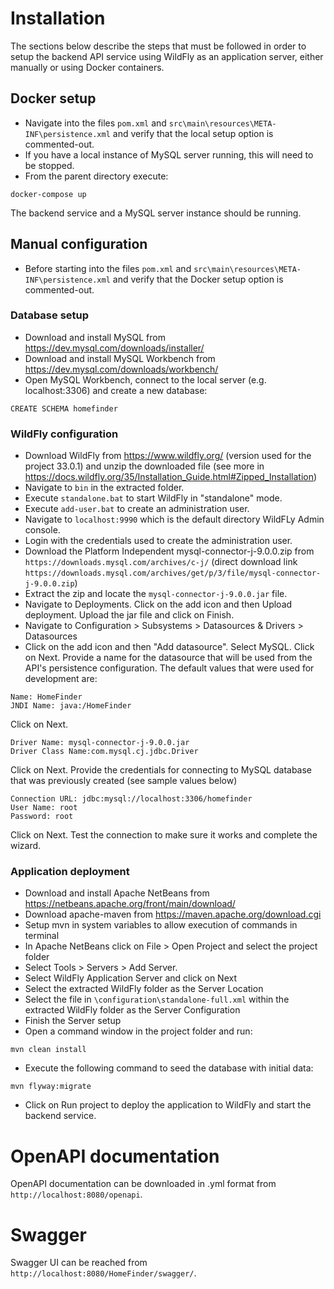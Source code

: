 # Installation
The sections below describe the steps that must be followed in order to setup the backend API service using WildFly as an application server, either manually or using Docker containers.

## Docker setup
- Navigate into the files `pom.xml` and `src\main\resources\META-INF\persistence.xml` and verify that the local setup option is commented-out.
- If you have a local instance of MySQL server running, this will need to be stopped.
- From the parent directory execute:
```
docker-compose up
```

The backend service and a MySQL server instance should be running. 

## Manual configuration

- Before starting into the files `pom.xml` and `src\main\resources\META-INF\persistence.xml` and verify that the Docker setup option is commented-out.

### Database setup

- Download and install MySQL from https://dev.mysql.com/downloads/installer/
- Download and install MySQL Workbench from https://dev.mysql.com/downloads/workbench/
- Open MySQL Workbench, connect to the local server (e.g. localhost:3306) and create a new database:
```
CREATE SCHEMA homefinder
```

### WildFly configuration

- Download WildFly from https://www.wildfly.org/ (version used for the project 33.0.1) and unzip the downloaded file (see more in https://docs.wildfly.org/35/Installation_Guide.html#Zipped_Installation)
- Navigate to `bin` in the extracted folder.
- Execute `standalone.bat` to start WildFly in "standalone" mode.
- Execute `add-user.bat` to create an administration user.
- Navigate to `localhost:9990` which is the default directory WildFLy Admin console.
- Login with the credentials used to create the administration user.
- Download the Platform Independent mysql-connector-j-9.0.0.zip from `https://downloads.mysql.com/archives/c-j/` (direct download link `https://downloads.mysql.com/archives/get/p/3/file/mysql-connector-j-9.0.0.zip`)
- Extract the zip and locate the `mysql-connector-j-9.0.0.jar` file.
- Navigate to Deployments. Click on the add icon and then Upload deployment. Upload the jar file and click on Finish.
- Navigate to Configuration > Subsystems > Datasources & Drivers > Datasources
- Click on the add icon and then "Add datasource". Select MySQL. Click on Next. Provide a name for the datasource that will be used from the API's persistence configuration.
The default values that were used for development are:
```
Name: HomeFinder
JNDI Name: java:/HomeFinder
```
Click on Next.
```
Driver Name: mysql-connector-j-9.0.0.jar
Driver Class Name:com.mysql.cj.jdbc.Driver
```
Click on Next. Provide the credentials for connecting to MySQL database that was previously created (see sample values below)
```
Connection URL: jdbc:mysql://localhost:3306/homefinder
User Name: root
Password: root
```
Click on Next. Test the connection to make sure it works and complete the wizard.

### Application deployment

- Download and install Apache NetBeans from https://netbeans.apache.org/front/main/download/
- Download apache-maven from https://maven.apache.org/download.cgi
- Setup mvn in system variables to allow execution of commands in terminal
- In Apache NetBeans click on File > Open Project and select the project folder
- Select Tools > Servers > Add Server. 
- Select WildFly Application Server and click on Next
- Select the extracted WildFly folder as the Server Location
- Select the file in `\configuration\standalone-full.xml` within the extracted WildFly folder as the Server Configuration
- Finish the Server setup
- Open a command window in the project folder and run:
```
mvn clean install
```
- Execute the following command to seed the database with initial data:
```
mvn flyway:migrate 
```
- Click on Run project to deploy the application to WildFly and start the backend service.

# OpenAPI documentation
OpenAPI documentation can be downloaded in .yml format from `http://localhost:8080/openapi`.

# Swagger
Swagger UI can be reached from `http://localhost:8080/HomeFinder/swagger/`.
